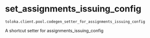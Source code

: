 # set_assignments_issuing_config
`toloka.client.pool.codegen_setter_for_assignments_issuing_config`

A shortcut setter for assignments_issuing_config

